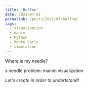 ```yaml
---
title: 'Buffon'
date: 2021-07-01
permalink: /posts/2021/07/buffon/
tags:
  - visualization
  - manim
  - Python
  - Monte Carlo
  - simulation
---
```


Where is my needle?

s needle problem: manim visualization

_Let's create in order to undertstand!_
